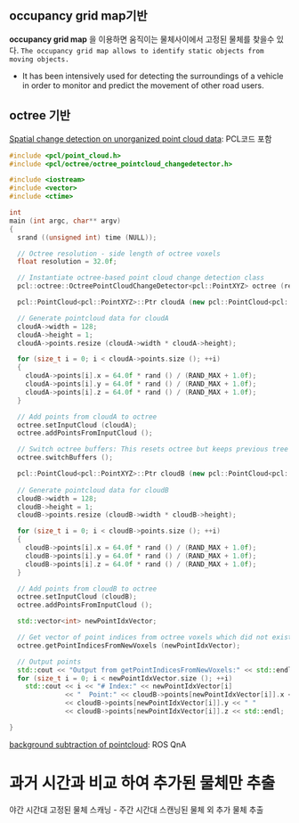 ## occupancy grid map기반 

**occupancy grid map** 을 이용하면 움직이는 물체사이에서 고정된 물체를 찾을수 있다. `The occupancy grid map allows to identify static objects from moving objects. `
- It has been intensively used for detecting the surroundings of a vehicle in order to monitor and predict the movement of other road users.


## octree 기반 

[Spatial change detection on unorganized point cloud data](http://pointclouds.org/documentation/tutorials/octree_change.php#octree-change-detection): PCL코드 포함 

```cpp
#include <pcl/point_cloud.h>
#include <pcl/octree/octree_pointcloud_changedetector.h>

#include <iostream>
#include <vector>
#include <ctime>

int
main (int argc, char** argv)
{
  srand ((unsigned int) time (NULL));

  // Octree resolution - side length of octree voxels
  float resolution = 32.0f;

  // Instantiate octree-based point cloud change detection class
  pcl::octree::OctreePointCloudChangeDetector<pcl::PointXYZ> octree (resolution);

  pcl::PointCloud<pcl::PointXYZ>::Ptr cloudA (new pcl::PointCloud<pcl::PointXYZ> );

  // Generate pointcloud data for cloudA
  cloudA->width = 128;
  cloudA->height = 1;
  cloudA->points.resize (cloudA->width * cloudA->height);

  for (size_t i = 0; i < cloudA->points.size (); ++i)
  {
    cloudA->points[i].x = 64.0f * rand () / (RAND_MAX + 1.0f);
    cloudA->points[i].y = 64.0f * rand () / (RAND_MAX + 1.0f);
    cloudA->points[i].z = 64.0f * rand () / (RAND_MAX + 1.0f);
  }

  // Add points from cloudA to octree
  octree.setInputCloud (cloudA);
  octree.addPointsFromInputCloud ();

  // Switch octree buffers: This resets octree but keeps previous tree structure in memory.
  octree.switchBuffers ();

  pcl::PointCloud<pcl::PointXYZ>::Ptr cloudB (new pcl::PointCloud<pcl::PointXYZ> );
   
  // Generate pointcloud data for cloudB 
  cloudB->width = 128;
  cloudB->height = 1;
  cloudB->points.resize (cloudB->width * cloudB->height);

  for (size_t i = 0; i < cloudB->points.size (); ++i)
  {
    cloudB->points[i].x = 64.0f * rand () / (RAND_MAX + 1.0f);
    cloudB->points[i].y = 64.0f * rand () / (RAND_MAX + 1.0f);
    cloudB->points[i].z = 64.0f * rand () / (RAND_MAX + 1.0f);
  }

  // Add points from cloudB to octree
  octree.setInputCloud (cloudB);
  octree.addPointsFromInputCloud ();

  std::vector<int> newPointIdxVector;

  // Get vector of point indices from octree voxels which did not exist in previous buffer
  octree.getPointIndicesFromNewVoxels (newPointIdxVector);

  // Output points
  std::cout << "Output from getPointIndicesFromNewVoxels:" << std::endl;
  for (size_t i = 0; i < newPointIdxVector.size (); ++i)
    std::cout << i << "# Index:" << newPointIdxVector[i]
              << "  Point:" << cloudB->points[newPointIdxVector[i]].x << " "
              << cloudB->points[newPointIdxVector[i]].y << " "
              << cloudB->points[newPointIdxVector[i]].z << std::endl;

}
```


[background subtraction of pointcloud](https://answers.ros.org/question/36272/background-subtraction-of-pointcloud/): ROS QnA

# 과거 시간과 비교 하여 추가된 물체만 추출 

야간 시간대 고정된 물체 스캐닝 - 주간 시간대 스캔닝된 물체 외 추가 물체 추출 


